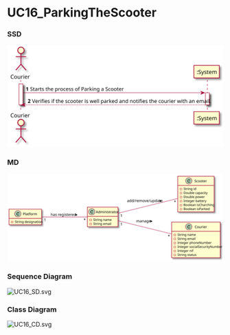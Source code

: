 # UC16_ParkingTheScooter

### SSD
![UC16_SSD.svg](UC16_SSD.svg)

### MD
![UC16_MD.svg](UC16_MD.svg)

### Sequence Diagram

![UC16_SD.svg](UC16_SD.svg)

### Class Diagram

![UC16_CD.svg](UC16_CD.svg)
